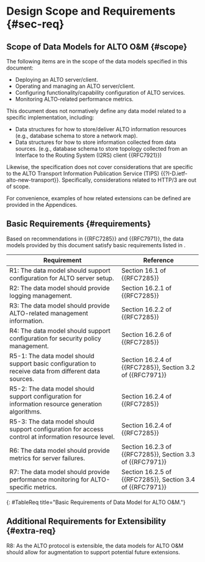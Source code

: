 # Design Scope and Requirements {#sec-req}

## Scope of Data Models for ALTO O&M {#scope}

The following items are in the scope of the data models specified in this document:

- Deploying an ALTO server/client.
- Operating and managing an ALTO server/client.
- Configuring functionality/capability configuration of ALTO services.
- Monitoring ALTO-related performance metrics.

This document does not normatively define any data model related to a specific
implementation, including:

- Data structures for how to store/deliver ALTO information resources (e.g.,
  database schema to store a network map).
- Data structures for how to store information collected from data sources.
  (e.g., database schema to store topology collected from an Interface to the
  Routing System (I2RS) client {{RFC7921}})

Likewise, the specification does not cover considerations that are specific to the ALTO Transport Information Publication Service (TIPS) {{?I-D.ietf-alto-new-transport}}. Specifically, considerations related to HTTP/3 are out of scope.

For convenience, examples of how related extensions can be defined are provided in the Appendices.

## Basic Requirements {#requirements}

Based on recommendations in {{RFC7285}} and {{RFC7971}}, the
data models provided by this document satisfy basic requirements listed in
[](#TableReq).

| Requirement                                                                                         | Reference                                                 |
| --------------------------------------------------------------------------                          | --------------------------------------------------------- |
| R1: The data model should support configuration for ALTO server setup.                              | Section 16.1 of {{RFC7285}}                               |
| R2: The data model should provide logging management.                                               | Section 16.2.1 of {{RFC7285}}                             |
| R3: The data model should provide ALTO-related management information.                              | Section 16.2.2 of {{RFC7285}}                             |
| R4: The data model should support configuration for security policy management.                     | Section 16.2.6 of {{RFC7285}}                             |
| R5-1: The data model should support basic configuration to receive data from different data sources.| Section 16.2.4 of {{RFC7285}}, Section 3.2 of {{RFC7971}} |
| R5-2: The data model should support configuration for information resource generation algorithms.   | Section 16.2.4 of {{RFC7285}}                             |
| R5-3: The data model should support configuration for access control at information resource level. | Section 16.2.4 of {{RFC7285}}                             |
| R6: The data model should provide metrics for server failures.                                      | Section 16.2.3 of {{RFC7285}}, Section 3.3 of {{RFC7971}} |
| R7: The data model should provide performance monitoring for ALTO-specific metrics.                 | Section 16.2.5 of {{RFC7285}}, Section 3.4 of {{RFC7971}} |
{: #TableReq title="Basic Requirements of Data Model for ALTO O&M."}

## Additional Requirements for Extensibility {#extra-req}

R8: As the ALTO protocol is extensible, the data models for ALTO O&M should
allow for augmentation to support potential future extensions.

<!-- End of sections -->
